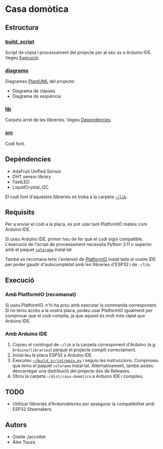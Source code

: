 # Casa domòtica

## Estructura

### [build_script](./build_script)

Script de còpia i processament del projecte per al seu ús a Arduino IDE. Vegeu [Execució](#execució).

### [diagrams](./diagrams)

Diagrames [PlantUML](https://plantuml.com/) del projecte:

- Diagrama de classes
- Diagrama de seqüència

### [lib](./lib)

Carpeta arrel de les llibreries. Vegeu [Dependències](#depèndencies).

### [src](./src)

Codi font.

## Depèndencies

- AdaFruit Unified Sensor
- DHT sensor library
- FastLED
- LiquidCrystal_I2C

El codi font d'aquestes llibreries es troba a la carpeta [`~/lib`](./lib).

## Requisits
Per a enviar el codi a la placa, es pot usar tant PlatformIO mateix com Arduino IDE.

Si useu Arduino IDE, primer heu de fer que el codi sigui compatible. L'execució de l'script de processament necessita Python 3.11 o superior
amb el paquet [`colorama`](https://pypi.org/project/colorama/) instal·lat.

També es recomana tenir l'extensió de [PlatformIO](https://platformio.org/) instal·lada al vostre IDE per poder gaudir d'autocompletat amb
les llibreries d'ESP32 i de `~/lib`.

## Execució
### Amb PlatformIO (recomanat)
Si useu PlatformIO, n'hi ha prou amb executar la commanda corresponent. Si no teniu accés a la vostra placa, podeu usar PlatformIO igualment per
comprovar que el codi compila, ja que aquest és molt més ràpid que Arduino IDE.

### Amb Arduino IDE
1. Copieu el contingut de `~/lib` a la carpeta corresponent d'Arduino (e.g. `Arduino/libraries`) perquè el projecte
   compili correctament.
2. Instal·leu la placa ESP32 a Arduino IDE.
3. Executeu [`~/build_script/main.py`](./build_script/main.py) i seguiu les instruccions. Comproveu que teniu el
   paquet `colorama` instal·lat. Alternativament, també podeu descarregar una distribució del projecte des de Releases.
4. Obriu la carpeta `~/dist/casa-domotica` a Arduino IDE i compileu.

## TODO
- Utilitzar llibreries d'Arduinoblocks per assegurar la compatibilitat amb ESP32 Steamakers

## Autors

- Gisele Jaccottet
- Àlex Touza
